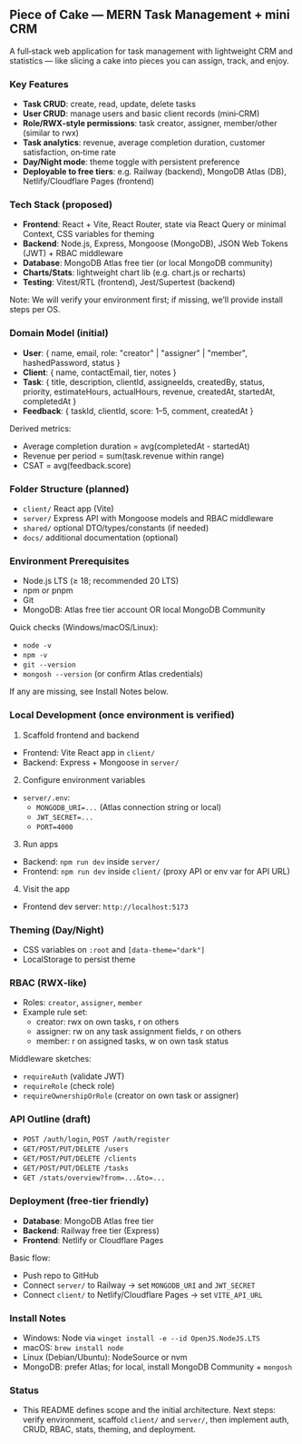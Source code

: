 ## Piece of Cake — MERN Task Management + mini CRM

A full‑stack web application for task management with lightweight CRM and statistics — like slicing a cake into pieces you can assign, track, and enjoy.

### Key Features
- **Task CRUD**: create, read, update, delete tasks
- **User CRUD**: manage users and basic client records (mini‑CRM)
- **Role/RWX‑style permissions**: task creator, assigner, member/other (similar to rwx)
- **Task analytics**: revenue, average completion duration, customer satisfaction, on‑time rate
- **Day/Night mode**: theme toggle with persistent preference
- **Deployable to free tiers**: e.g. Railway (backend), MongoDB Atlas (DB), Netlify/Cloudflare Pages (frontend)

### Tech Stack (proposed)
- **Frontend**: React + Vite, React Router, state via React Query or minimal Context, CSS variables for theming
- **Backend**: Node.js, Express, Mongoose (MongoDB), JSON Web Tokens (JWT) + RBAC middleware
- **Database**: MongoDB Atlas free tier (or local MongoDB community)
- **Charts/Stats**: lightweight chart lib (e.g. chart.js or recharts)
- **Testing**: Vitest/RTL (frontend), Jest/Supertest (backend)

Note: We will verify your environment first; if missing, we’ll provide install steps per OS.

### Domain Model (initial)
- **User**: { name, email, role: "creator" | "assigner" | "member", hashedPassword, status }
- **Client**: { name, contactEmail, tier, notes }
- **Task**: { title, description, clientId, assigneeIds, createdBy, status, priority, estimateHours, actualHours, revenue, createdAt, startedAt, completedAt }
- **Feedback**: { taskId, clientId, score: 1–5, comment, createdAt }

Derived metrics:
- Average completion duration = avg(completedAt - startedAt)
- Revenue per period = sum(task.revenue within range)
- CSAT = avg(feedback.score)

### Folder Structure (planned)
- `client/` React app (Vite)
- `server/` Express API with Mongoose models and RBAC middleware
- `shared/` optional DTO/types/constants (if needed)
- `docs/` additional documentation (optional)

### Environment Prerequisites
- Node.js LTS (≥ 18; recommended 20 LTS)
- npm or pnpm
- Git
- MongoDB: Atlas free tier account OR local MongoDB Community

Quick checks (Windows/macOS/Linux):
- `node -v`
- `npm -v`
- `git --version`
- `mongosh --version` (or confirm Atlas credentials)

If any are missing, see Install Notes below.

### Local Development (once environment is verified)
1) Scaffold frontend and backend
- Frontend: Vite React app in `client/`
- Backend: Express + Mongoose in `server/`

2) Configure environment variables
- `server/.env`:
  - `MONGODB_URI=...` (Atlas connection string or local)
  - `JWT_SECRET=...`
  - `PORT=4000`

3) Run apps
- Backend: `npm run dev` inside `server/`
- Frontend: `npm run dev` inside `client/` (proxy API or env var for API URL)

4) Visit the app
- Frontend dev server: `http://localhost:5173`

### Theming (Day/Night)
- CSS variables on `:root` and `[data-theme="dark"]`
- LocalStorage to persist theme

### RBAC (RWX‑like)
- Roles: `creator`, `assigner`, `member`
- Example rule set:
  - creator: rwx on own tasks, r on others
  - assigner: rw on any task assignment fields, r on others
  - member: r on assigned tasks, w on own task status

Middleware sketches:
- `requireAuth` (validate JWT)
- `requireRole` (check role)
- `requireOwnershipOrRole` (creator on own task or assigner)

### API Outline (draft)
- `POST /auth/login`, `POST /auth/register`
- `GET/POST/PUT/DELETE /users`
- `GET/POST/PUT/DELETE /clients`
- `GET/POST/PUT/DELETE /tasks`
- `GET /stats/overview?from=...&to=...`

### Deployment (free‑tier friendly)
- **Database**: MongoDB Atlas free tier
- **Backend**: Railway free tier (Express)
- **Frontend**: Netlify or Cloudflare Pages

Basic flow:
- Push repo to GitHub
- Connect `server/` to Railway → set `MONGODB_URI` and `JWT_SECRET`
- Connect `client/` to Netlify/Cloudflare Pages → set `VITE_API_URL`

### Install Notes
- Windows: Node via `winget install -e --id OpenJS.NodeJS.LTS`
- macOS: `brew install node`
- Linux (Debian/Ubuntu): NodeSource or nvm
- MongoDB: prefer Atlas; for local, install MongoDB Community + `mongosh`

### Status
- This README defines scope and the initial architecture. Next steps: verify environment, scaffold `client/` and `server/`, then implement auth, CRUD, RBAC, stats, theming, and deployment.


